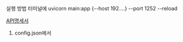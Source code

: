 실행 방법
터미널에 uvicorn main:app {--host 192....} --port 1252 --reload

[API명세서](https://tropical-busby-60f.notion.site/12a08f997e6c807aa441f1b74caed0b0?v=12e08f997e6c80ebb8c7000ce53b6c1c&pvs=4)

1. config.json에서 



